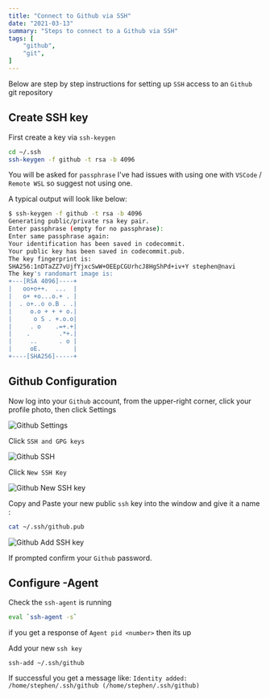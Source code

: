 ```yaml
---
title: "Connect to Github via SSH"
date: "2021-03-13"
summary: "Steps to connect to a Github via SSH"
tags: [
    "github",
    "git",
]
---
```



Below are step by step instructions for setting up `SSH` access to an `Github` git repository

## Create SSH key

First create a key via `ssh-keygen`

``` bash
cd ~/.ssh
ssh-keygen -f github -t rsa -b 4096
```

You will be asked for `passphrase` I've had issues with using one with `VSCode` / `Remote WSL` so suggest not using one.

A typical output will look like below:

``` bash
$ ssh-keygen -f github -t rsa -b 4096
Generating public/private rsa key pair.
Enter passphrase (empty for no passphrase): 
Enter same passphrase again: 
Your identification has been saved in codecommit.
Your public key has been saved in codecommit.pub.
The key fingerprint is:
SHA256:1nDTaZZ7vUjfYjxcSwW+OEEpCGUrhcJ8HgShPd+iv+Y stephen@navi
The key's randomart image is:
+---[RSA 4096]----+
|   oo+o++.  ...  |
|   o+ +o...o.+ . |
|  . o+..o o.B . .|
|     o.o + + + o.|
|      o S . +.o.o|
|     . o    .=+.+|
|    .        .*+.|
|     ..      . o |
|     oE.         |
+----[SHA256]-----+
```

## Github Configuration

Now log into your `Github` account, from the upper-right corner, click your profile photo, then click Settings

![Github Settings](/github-ssh/ssh-github01.png)

Click `SSH and GPG keys`

![Github SSH](/github-ssh/ssh-github02.png)

Click `New SSH Key`

![Github New SSH key](/github-ssh/ssh-github03.png)

Copy and Paste your new public `ssh` key into the window and give it a name :

``` bash
cat ~/.ssh/github.pub
```

![Github Add SSH key](/github-ssh/ssh-github04.png)

If prompted confirm your `Github` password.

## Configure -Agent

Check the `ssh-agent` is running

```bash
eval `ssh-agent -s`
```

if you get a response of `Agent pid <number>` then its up

Add your new `ssh key`

``` basg
ssh-add ~/.ssh/github
```

If successful you get a message like: `Identity added: /home/stephen/.ssh/github (/home/stephen/.ssh/github)`
